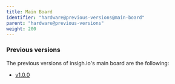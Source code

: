 ```yaml
---
title: Main Board
identifier: "hardware@previous-versions@main-board"
parent: "hardware@previous-versions"
weight: 200
---
```


### Previous versions

The previous versions of insigh.io's main board are the following:
  - [v1.0.0](./v1.0.0)